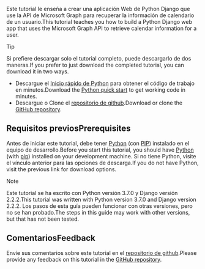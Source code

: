 <!-- markdownlint-disable MD002 MD041 -->

<span data-ttu-id="209a2-101">Este tutorial le enseña a crear una aplicación Web de Python Django que use la API de Microsoft Graph para recuperar la información de calendario de un usuario.</span><span class="sxs-lookup"><span data-stu-id="209a2-101">This tutorial teaches you how to build a Python Django web app that uses the Microsoft Graph API to retrieve calendar information for a user.</span></span>

> [!TIP]
> <span data-ttu-id="209a2-102">Si prefiere descargar solo el tutorial completo, puede descargarlo de dos maneras.</span><span class="sxs-lookup"><span data-stu-id="209a2-102">If you prefer to just download the completed tutorial, you can download it in two ways.</span></span>
>
> - <span data-ttu-id="209a2-103">Descargue el [Inicio rápido de Python](https://developer.microsoft.com/graph/quick-start?platform=option-Python) para obtener el código de trabajo en minutos.</span><span class="sxs-lookup"><span data-stu-id="209a2-103">Download the [Python quick start](https://developer.microsoft.com/graph/quick-start?platform=option-Python) to get working code in minutes.</span></span>
> - <span data-ttu-id="209a2-104">Descargue o Clone el [repositorio de github](https://github.com/microsoftgraph/msgraph-training-pythondjangoapp).</span><span class="sxs-lookup"><span data-stu-id="209a2-104">Download or clone the [GitHub repository](https://github.com/microsoftgraph/msgraph-training-pythondjangoapp).</span></span>

## <a name="prerequisites"></a><span data-ttu-id="209a2-105">Requisitos previos</span><span class="sxs-lookup"><span data-stu-id="209a2-105">Prerequisites</span></span>

<span data-ttu-id="209a2-106">Antes de iniciar este tutorial, debe tener [Python](https://www.python.org/) (con [PIP](https://pypi.org/project/pip/)) instalado en el equipo de desarrollo.</span><span class="sxs-lookup"><span data-stu-id="209a2-106">Before you start this tutorial, you should have [Python](https://www.python.org/) (with [pip](https://pypi.org/project/pip/)) installed on your development machine.</span></span> <span data-ttu-id="209a2-107">Si no tiene Python, visite el vínculo anterior para las opciones de descarga.</span><span class="sxs-lookup"><span data-stu-id="209a2-107">If you do not have Python, visit the previous link for download options.</span></span>

> [!NOTE]
> <span data-ttu-id="209a2-108">Este tutorial se ha escrito con Python versión 3.7.0 y Django versión 2.2.2.</span><span class="sxs-lookup"><span data-stu-id="209a2-108">This tutorial was written with Python version 3.7.0 and Django version 2.2.2.</span></span> <span data-ttu-id="209a2-109">Los pasos de esta guía pueden funcionar con otras versiones, pero no se han probado.</span><span class="sxs-lookup"><span data-stu-id="209a2-109">The steps in this guide may work with other versions, but that has not been tested.</span></span>

## <a name="feedback"></a><span data-ttu-id="209a2-110">Comentarios</span><span class="sxs-lookup"><span data-stu-id="209a2-110">Feedback</span></span>

<span data-ttu-id="209a2-111">Envíe sus comentarios sobre este tutorial en el [repositorio de github](https://github.com/microsoftgraph/msgraph-training-pythondjangoapp).</span><span class="sxs-lookup"><span data-stu-id="209a2-111">Please provide any feedback on this tutorial in the [GitHub repository](https://github.com/microsoftgraph/msgraph-training-pythondjangoapp).</span></span>
